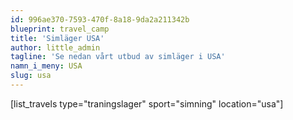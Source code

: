 ```yaml
---
id: 996ae370-7593-470f-8a18-9da2a211342b
blueprint: travel_camp
title: 'Simläger USA'
author: little_admin
tagline: 'Se nedan vårt utbud av simläger i USA'
namn_i_meny: USA
slug: usa
---
```

<p>[list_travels type="traningslager" sport="simning" location="usa"]</p>
